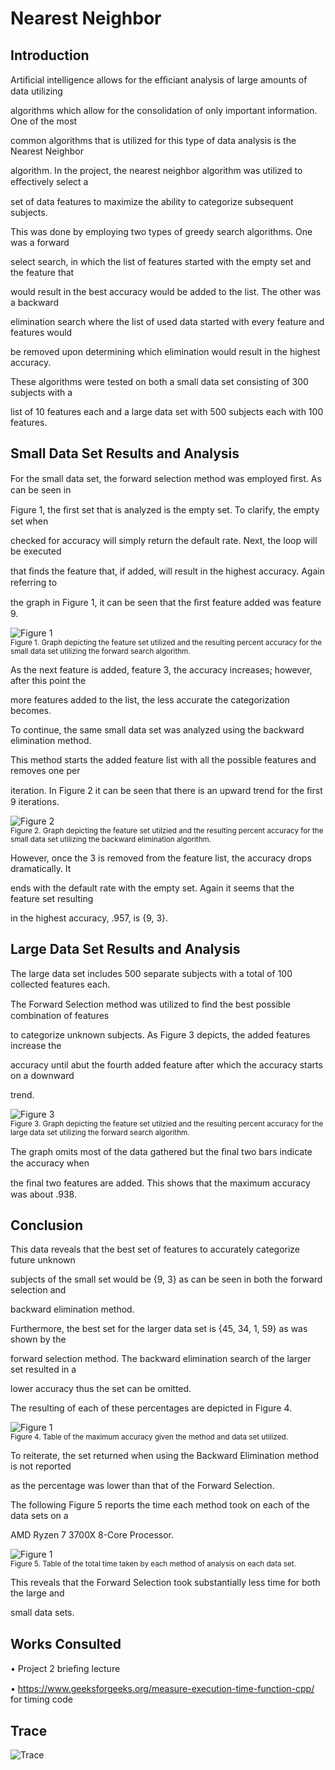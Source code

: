 ﻿# Nearest Neighbor

## Introduction

Artiﬁcial intelligence allows for the eﬃciant analysis of large amounts of data utilizing

algorithms which allow for the consolidation of only important information. One of the most

common algorithms that is utilized for this type of data analysis is the Nearest Neighbor

algorithm. In the project, the nearest neighbor algorithm was utilized to eﬀectively select a

set of data features to maximize the ability to categorize subsequent subjects.

This was done by employing two types of greedy search algorithms. One was a forward

select search, in which the list of features started with the empty set and the feature that

would result in the best accuracy would be added to the list. The other was a backward

elimination search where the list of used data started with every feature and features would

be removed upon determining which elimination would result in the highest accuracy.

These algorithms were tested on both a small data set consisting of 300 subjects with a

list of 10 features each and a large data set with 500 subjects each with 100 features.

## Small Data Set Results and Analysis

For the small data set, the forward selection method was employed ﬁrst. As can be seen in

Figure 1, the ﬁrst set that is analyzed is the empty set. To clarify, the empty set when

checked for accuracy will simply return the default rate. Next, the loop will be executed

that ﬁnds the feature that, if added, will result in the highest accuracy. Again referring to

the graph in Figure 1, it can be seen that the ﬁrst feature added was feature 9.

![Figure 1](./images/1.png)\
<sub>Figure 1. Graph depicting the feature set utilized and the resulting percent accuracy for the small data set utilizing the forward search algorithm.</sub>

As the next feature is added, feature 3, the accuracy increases; however, after this point the

more features added to the list, the less accurate the categorization becomes.

To continue, the same small data set was analyzed using the backward elimination method.

This method starts the added feature list with all the possible features and removes one per

iteration. In Figure 2 it can be seen that there is an upward trend for the ﬁrst 9 iterations.

![Figure 2](./images/2.png)\
<sub>Figure 2. Graph depicting the feature set utilzied and the resulting percent accuracy for the small data set utilizing the backward elimination algorithm.</sub>

However, once the 3 is removed from the feature list, the accuracy drops dramatically. It

ends with the default rate with the empty set. Again it seems that the feature set resulting

in the highest accuracy, .957, is {9, 3}.

## Large Data Set Results and Analysis

The large data set includes 500 separate subjects with a total of 100 collected features each.

The Forward Selection method was utilized to ﬁnd the best possible combination of features

to categorize unknown subjects. As Figure 3 depicts, the added features increase the

accuracy until abut the fourth added feature after which the accuracy starts on a downward

trend.

![Figure 3](./images/4.png)\
<sub>Figure 3. Graph depicting the feature set utilzied and the resulting percent accuracy for the large data set utilizing the forward search algorithm.</sub>


The graph omits most of the data gathered but the ﬁnal two bars indicate the accuracy when

the ﬁnal two features are added. This shows that the maximum accuracy was about .938.

## Conclusion

This data reveals that the best set of features to accurately categorize future unknown

subjects of the small set would be {9, 3} as can be seen in both the forward selection and

backward elimination method.

Furthermore, the best set for the larger data set is {45, 34, 1, 59} as was shown by the

forward selection method. The backward elimination search of the larger set resulted in a

lower accuracy thus the set can be omitted.

The resulting of each of these percentages are depicted in Figure 4.

![Figure 1](./images/5.png)\
<sub>Figure 4. Table of the maximum accuracy given the method and data set utilized.</sub>

To reiterate, the set returned when using the Backward Elimination method is not reported

as the percentage was lower than that of the Forward Selection.

The following Figure 5 reports the time each method took on each of the data sets on a

AMD Ryzen 7 3700X 8-Core Processor.

![Figure 1](./images/6.png)\
<sub>Figure 5. Table of the total time taken by each method of analysis on each data set.</sub>

This reveals that the Forward Selection took substantially less time for both the large and

small data sets.

## Works Consulted

• Project 2 brieﬁng lecture

• https://www.geeksforgeeks.org/measure-execution-time-function-cpp/ for timing code

## Trace

![Trace](./images/3.png)
